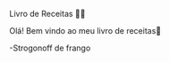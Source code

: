 Livro de Receitas :woman_cook:

Olá! Bem vindo ao meu livro de receitas:wave:

  -Strogonoff de frango


